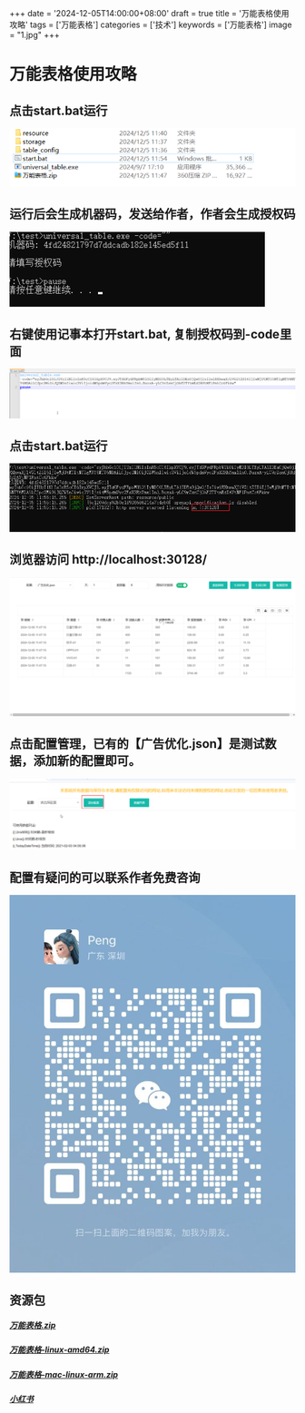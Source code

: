 +++
date = '2024-12-05T14:00:00+08:00'
draft = true
title = '万能表格使用攻略'
tags = ['万能表格']
categories = ['技术']
keywords = ['万能表格']
image = "1.jpg"
+++

# 万能表格使用攻略
## 点击start.bat运行
![1.png](1.png)

## 运行后会生成机器码，发送给作者，作者会生成授权码
![2.png](2.png)

## 右键使用记事本打开start.bat, 复制授权码到-code里面
![3.png](3.png)

## 点击start.bat运行
![4.png](4.png)

## 浏览器访问 http://localhost:30128/
![5.png](5.png)

## 点击配置管理，已有的【广告优化.json】是测试数据，添加新的配置即可。
![6.png](6.png)

## 配置有疑问的可以联系作者免费咨询
![7.jpg](7.jpg)

## 资源包
##### [万能表格.zip](万能表格.zip)
##### [万能表格-linux-amd64.zip](万能表格-linux-amd64.zip)
##### [万能表格-mac-linux-arm.zip](万能表格-mac-linux-arm.zip)

##### [小红书](http://xhslink.com/a/RtPIbt1Mo720)